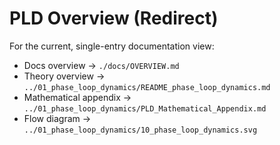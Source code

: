 <!-- Short redirect (2025-08-09) to unify doc entry. -->

# PLD Overview (Redirect)

For the current, single-entry documentation view:
- Docs overview → `./docs/OVERVIEW.md`
- Theory overview → `../01_phase_loop_dynamics/README_phase_loop_dynamics.md`
- Mathematical appendix → `../01_phase_loop_dynamics/PLD_Mathematical_Appendix.md`
- Flow diagram → `../01_phase_loop_dynamics/10_phase_loop_dynamics.svg`
